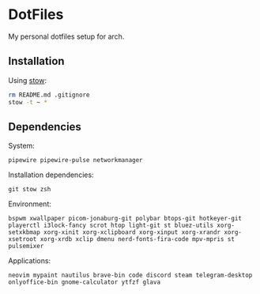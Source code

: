 # DotFiles

My personal dotfiles setup for arch.

## Installation

Using [stow](https://www.gnu.org/software/stow/):
```sh
rm README.md .gitignore
stow -t ~ *
```

## Dependencies

System:
```
pipewire pipewire-pulse networkmanager
```

Installation dependencies:
```
git stow zsh
```

Environment:
```
bspwm xwallpaper picom-jonaburg-git polybar btops-git hotkeyer-git playerctl i3lock-fancy scrot htop light-git st bluez-utils xorg-setxkbmap xorg-xinit xorg-xclipboard xorg-xinput xorg-xrandr xorg-xsetroot xorg-xrdb xclip dmenu nerd-fonts-fira-code mpv-mpris st pulsemixer
```

Applications:
```
neovim mypaint nautilus brave-bin code discord steam telegram-desktop onlyoffice-bin gnome-calculator ytfzf glava
```
